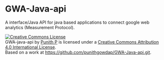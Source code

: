 # GWA-Java-api
A interface/Java API for java based applications to connect google web analytics (Measurement Protocol).


<a rel="license" href="http://creativecommons.org/licenses/by/4.0/"><img alt="Creative Commons License" style="border-width:0" src="https://i.creativecommons.org/l/by/4.0/88x31.png" /></a><br /><span xmlns:dct="http://purl.org/dc/terms/" property="dct:title">GWA-java-api</span> by <a xmlns:cc="http://creativecommons.org/ns#" href="http://in.linkedin.com/in/punithgowdap" property="cc:attributionName" rel="cc:attributionURL">Punith P</a> is licensed under a <a rel="license" href="http://creativecommons.org/licenses/by/4.0/">Creative Commons Attribution 4.0 International License</a>.<br />Based on a work at <a xmlns:dct="http://purl.org/dc/terms/" href="https://github.com/punithgowdap/GWA-Java-api.git" rel="dct:source">https://github.com/punithgowdap/GWA-Java-api.git</a>.
